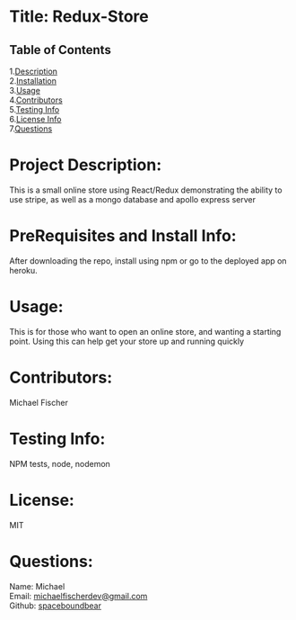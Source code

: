 
  # Title: Redux-Store
  ## Table of Contents
  1.[Description](#description)</br>
  2.[Installation](#installation)</br>
  3.[Usage](#usage)</br>
  4.[Contributors](#contributors)</br>
  5.[Testing Info](#testing)</br>
  6.[License Info](#license)</br>
  7.[Questions](#questions)</br>  


  # <span id="desc"></span>
  # Project Description: 
  This is a small online store using React/Redux demonstrating the ability to use stripe, as well as a mongo database and apollo express server
  # <span id="installation"></span>
  # PreRequisites and Install Info:
  After downloading the repo, install using npm or go to the deployed app on heroku.
  # <span id="usage"></span>
  # Usage:
  This is for those who want to open an online store, and wanting a starting point. Using this can help get your store up and running quickly
  # <span id="contributors"></span>
  # Contributors:
  Michael Fischer
  # <span id="testing"></span>
  # Testing Info: 
  NPM tests, node, nodemon
  # <span id="license"></span>
  # License:
  MIT
  # <span id="questions"></span>
  # Questions:
  Name: Michael  
  Email: michaelfischerdev@gmail.com  
  Github: [spaceboundbear](www.github.com/spaceboundbear)  
  